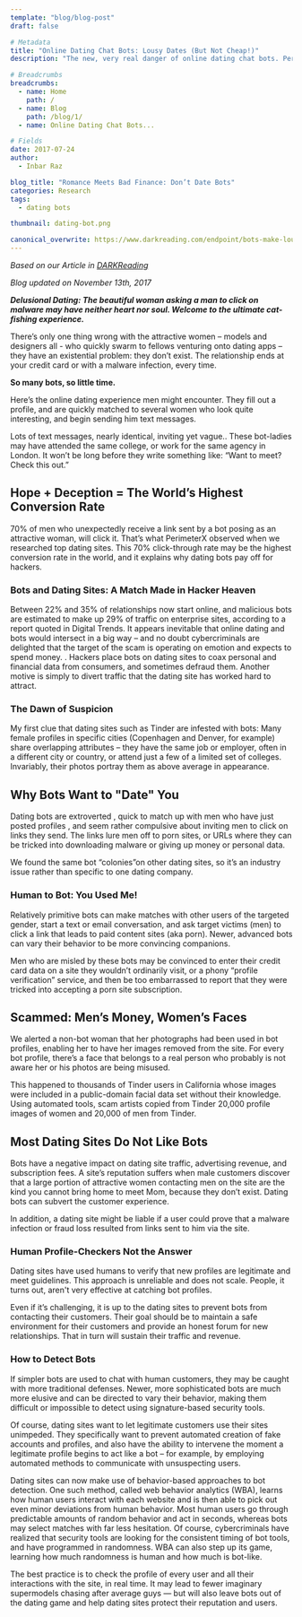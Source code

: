 ```yaml
---
template: "blog/blog-post"
draft: false

# Metadata
title: "Online Dating Chat Bots: Lousy Dates (But Not Cheap!)"
description: "The new, very real danger of online dating chat bots. PerimeterX research shows a 70% click-thropugh rate and explains why dating bots pay off for hackers."

# Breadcrumbs
breadcrumbs:
  - name: Home
    path: /
  - name: Blog
    path: /blog/1/
  - name: Online Dating Chat Bots...

# Fields
date: 2017-07-24
author:
  - Inbar Raz

blog_title: "Romance Meets Bad Finance: Don’t Date Bots"
categories: Research
tags:
  - dating bots

thumbnail: dating-bot.png

canonical_overwrite: https://www.darkreading.com/endpoint/bots-make-lousy-dates-but-not-cheap-ones-/a/d-id/1329426
---
```


_Based on our Article in [DARKReading](https://www.darkreading.com/endpoint/bots-make-lousy-dates-but-not-cheap-ones-/a/d-id/1329426)_

_Blog updated on November 13th, 2017_

_**Delusional Dating: The beautiful woman asking a man to click on malware may have neither heart nor soul. Welcome to the ultimate cat-fishing experience.**_

There’s only one thing wrong with the attractive women – models and designers all - who quickly swarm to fellows venturing onto dating apps – they have an existential problem: they don’t exist. The relationship ends at your credit card or with a malware infection, every time.

**So many bots, so little time.**

Here’s the online dating experience men might encounter. They fill out a profile, and are quickly matched to several women who look quite interesting, and begin sending him text messages.

Lots of text messages, nearly identical, inviting yet vague.. These bot-ladies may have attended the same college, or work for the same agency in London. It won’t be long before they write something like: “Want to meet? Check this out.”

## Hope + Deception = The World’s Highest Conversion Rate

70% of men who unexpectedly receive a link sent by a bot posing as an attractive woman, will click it. That’s what PerimeterX observed when we researched top dating sites. This 70% click-through rate may be the highest conversion rate in the world, and it explains why dating bots pay off for hackers.

### Bots and Dating Sites: A Match Made in Hacker Heaven

Between 22% and 35% of relationships now start online, and malicious bots are estimated to make up 29% of traffic on enterprise sites, according to a report quoted in Digital Trends. It appears inevitable that online dating and bots would intersect in a big way – and no doubt cybercriminals are delighted that the target of the scam is operating on emotion and expects to spend money. . Hackers place bots on dating sites to coax personal and financial data from consumers, and sometimes defraud them. Another motive is simply to divert traffic that the dating site has worked hard to attract.

### The Dawn of Suspicion

My first clue that dating sites such as Tinder are infested with bots: Many female profiles in specific cities (Copenhagen and Denver, for example) share overlapping attributes – they have the same job or employer, often in a different city or country, or attend just a few of a limited set of colleges. Invariably, their photos portray them as above average in appearance.

## Why Bots Want to "Date" You

Dating bots are extroverted , quick to match up with men who have just posted profiles , and seem rather compulsive about inviting men to click on links they send. The links lure men off to porn sites, or URLs where they can be tricked into downloading malware or giving up money or personal data.

We found the same bot “colonies”on other dating sites, so it’s an industry issue rather than specific to one dating company.

### Human to Bot: You Used Me!

Relatively primitive bots can make matches with other users of the targeted gender, start a text or email conversation, and ask target victims (men) to click a link that leads to paid content sites (aka porn). Newer, advanced bots can vary their behavior to be more convincing companions.

Men who are misled by these bots may be convinced to enter their credit card data on a site they wouldn’t ordinarily visit, or a phony “profile verification” service, and then be too embarrassed to report that they were tricked into accepting a porn site subscription.

## Scammed: Men’s Money, Women’s Faces

We alerted a non-bot woman that her photographs had been used in bot profiles, enabling her to have her images removed from the site. For every bot profile, there’s a face that belongs to a real person who probably is not aware her or his photos are being misused.

This happened to thousands of Tinder users in California whose images were included in a public-domain facial data set without their knowledge. Using automated tools, scam artists copied from Tinder 20,000 profile images of women and 20,000 of men from Tinder.

## Most Dating Sites Do Not Like Bots

Bots have a negative impact on dating site traffic, advertising revenue, and subscription fees. A site’s reputation suffers when male customers discover that a large portion of attractive women contacting men on the site are the kind you cannot bring home to meet Mom, because they don’t exist. Dating bots can subvert the customer experience.

In addition, a dating site might be liable if a user could prove that a malware infection or fraud loss resulted from links sent to him via the site.

### Human Profile-Checkers Not the Answer

Dating sites have used humans to verify that new profiles are legitimate and meet guidelines. This approach is unreliable and does not scale. People, it turns out, aren't very effective at catching bot profiles.

Even if it’s challenging, it is up to the dating sites to prevent bots from contacting their customers. Their goal should be to maintain a safe environment for their customers and provide an honest forum for new relationships. That in turn will sustain their traffic and revenue.

### How to Detect Bots

If simpler bots are used to chat with human customers, they may be caught with more traditional defenses. Newer, more sophisticated bots are much more elusive and can be directed to vary their behavior, making them difficult or impossible to detect using signature-based security tools.

Of course, dating sites want to let legitimate customers use their sites unimpeded. They specifically want to prevent automated creation of fake accounts and profiles, and also have the ability to intervene the moment a legitimate profile begins to act like a bot – for example, by employing automated methods to communicate with unsuspecting users.

Dating sites can now make use of behavior-based approaches to bot detection. One such method, called web behavior analytics (WBA), learns how human users interact with each website and is then able to pick out even minor deviations from human behavior. Most human users go through predictable amounts of random behavior and act in seconds, whereas bots may select matches with far less hesitation. Of course, cybercriminals have realized that security tools are looking for the consistent timing of bot tools, and have programmed in randomness. WBA can also step up its game, learning how much randomness is human and how much is bot-like.

The best practice is to check the profile of every user and all their interactions with the site, in real time. It may lead to fewer imaginary supermodels chasing after average guys — but will also leave bots out of the dating game and help dating sites protect their reputation and users.
